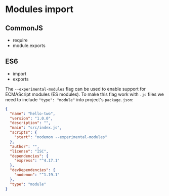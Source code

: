 # Modules import

## CommonJS

- require
- module.exports

## ES6

- import
- exports

The `--experimental-modules` flag can be used to enable support for ECMAScript modules (ES modules). 
To make this flag work with `.js` files we need to include `"type": "module"` into project's `package.json`:

```json
{
  "name": "hello-two",
  "version": "1.0.0",
  "description": "",
  "main": "src/index.js",
  "scripts": {
    "start": "nodemon --experimental-modules"
  },
  "author": "",
  "license": "ISC",
  "dependencies": {
    "express": "^4.17.1"
  },
  "devDependencies": {
    "nodemon": "^1.19.1"
  },
  "type": "module"
}
```
